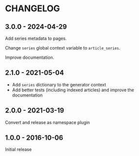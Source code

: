 CHANGELOG
=========

3.0.0 - 2024-04-29
------------------

Add series metadata to pages.

Change `series` global context variable to `article_series`.

Improve documentation.

2.1.0 - 2021-05-04
------------------

* Add `series` dictionary to the generator context
* Add better tests (including indexed articles) and improve the documentation

2.0.0 - 2021-03-19
------------------

Convert and release as namespace plugin

1.0.0 - 2016-10-06
------------------

Initial release
